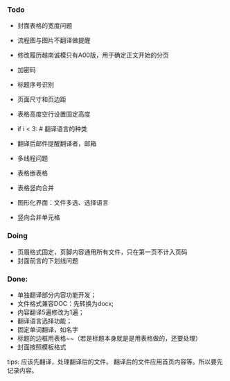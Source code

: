 ### Todo
 - 封面表格的宽度问题
 - 流程图与图片不翻译做提醒
 - 修改履历越南诚模只有A00版，用于确定正文开始的分页
 - 加密码
 - 标题序号识别
 - 页面尺寸和页边距
 - 表格高度空行设置固定高度
 - if i < 3: # 翻译语言的种类

 - 翻译后邮件提醒翻译者，邮箱
 - 多线程问题
 - 表格嵌表格
 - 表格竖向合并

 - 图形化界面：文件多选、选择语言
 - 竖向合并单元格

### Doing
 - 页眉格式固定，页脚内容通用所有文件，只在第一页不计入页码
 - 封面前言的下划线问题

### Done:
 - 单独翻译部分内容功能开发；
 - 文件格式兼容DOC：先转换为docx;
 - 内容翻译5遍修改为1遍； 
 - 翻译语言选择功能；
 - 固定单词翻译，如名字
 - 标题的边框用表格~~（若是标题本身就是是用表格做的，还要处理）
 - 封面按照模板格式


tips:
应该先翻译，处理翻译后的文件。
翻译后的文件应用首页内容等。所以要先记录内容。